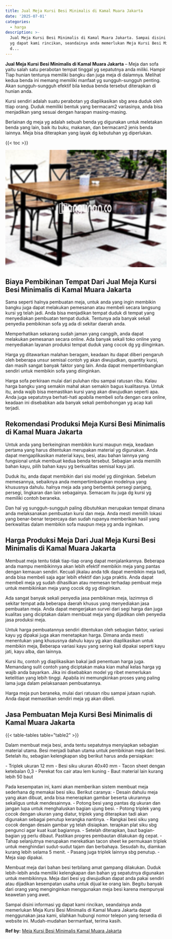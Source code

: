 ```yaml
---
title: Jual Meja Kursi Besi Minimalis di Kamal Muara Jakarta
date: '2025-07-01'
categories:
  - harga
description: >-
  Jual Meja Kursi Besi Minimalis di Kamal Muara Jakarta. Sampai disini informasi
  yg dapat kami rincikan, seandainya anda memerlukan Meja Kursi Besi Minimalis
  d...
---
```


**Jual Meja Kursi Besi Minimalis di Kamal Muara Jakarta** – Meja dan sofa yaitu salah satu perabotan tempat tinggal yg sepatutnya anda miliki. Hampir Tiap hunian tentunya memiliki bangku dan juga meja di dalamnya. Melihat kedua benda ini memang memiliki manfaat yg sungguh-sungguh penting. Akan sungguh-sungguh efektif bila kedua benda tersebut diterapkan di hunian anda.

Kursi sendiri adalah suatu perabotan yg diaplikasikan sbg area duduk oleh ttiap orang. Duduk memiliki bentuk yang bermacam2 variasinya, anda bisa menjadikan yang sesuai dengan harapan masing-masing.

Berlainan dg meja yg adalah sebuah benda yg digunakan untuk meletakan benda yang lain, baik itu buku, makanan, dan bermacam2 jenis benda lainnya. Meja bisa diterapkan yang layak dg kebutuhan yg diperlukan.

{{< toc >}}

![Jual Meja Kursi Besi Minimalis di Kamal Muara Jakarta](/images/jual-meja-besi-murah17.png)

## Biaya Pembikinan Tempat Dari Jual Meja Kursi Besi Minimalis di Kamal Muara Jakarta

Sama seperti halnya pembuatan meja, untuk anda yang ingin membikin bangku juga dapat melakukan pemesanan atau membeli secara langsung kursi yg telah jadi. Anda bisa menjadikan tempat duduk di tempat yang menyediakan pembuatan tempat duduk. Tentunya ada banyak sekali penyedia pembikinan sofa yg ada di sekitar daerah anda.

Memperhatikan sekarang sudah jaman yang canggih, anda dapat melakukan pemesanan secara online. Ada banyak sekali toko online yang menyediakan layanan produksi tempat duduk yang cocok dg yg diinginkan.

Harga yg ditawarkan malahan beragam, keadaan itu dapat diberi pengaruh oleh beberapa unsur semisal contoh yg akan diwujudkan, quantity kursi, dan masih sangat banyak faktor yang lain. Anda dapat mempertimbangkan sendiri untuk membikin sofa yang diinginkan.

Harga sofa perkiraan mulai dari puluhan ribu sampai ratusan ribu. Kalau harga bangku yang semakin mahal akan semakin bagus kualitasnya. Untuk itu, anda wajib bisa memastikan kursi yang akan diwujudkan seperti apa. Anda juga sepatutnya berhati-hati apabila membeli sofa dengan cara online, keadaan ini disebabkan ada banyak sekali pembohongan yg acap kali terjadi.

## Rekomendasi Produksi Meja Kursi Besi Minimalis di Kamal Muara Jakarta

Untuk anda yang berkeinginan membikin kursi maupun meja, keadaan pertama yang harus ditentukan merupakan material yg digunakan. Anda dapat mengaplikasikan material kayu, besi, atau bahan lainnya yang fungsional untuk membuat kedua benda tersebut. Sebagian anda memilih bahan kayu, pilih bahan kayu yg berkualitas semisal kayu jati.

Duduk itu, anda dapat membikin dari sisi model yg diinginkan. Sebelum memesannya, sebaiknya anda mempertimbangkan modelnya yang khususnya dahulu. halnya meja ada yang berbentuk persegi panjang, persegi, lingkaran dan lain sebagainya. Semacam itu juga dg kursi yg memiliki contoh beraneka.

Dan hal yg sungguh-sungguh paling dibutuhkan merupakan tempat dimana anda melaksanakan pembuatan kursi dan meja. Anda mesti memilih lokasi yang benar-benar terpercaya dan sudah rupanya memberikan hasil yang berkwalitas dalam membikin sofa maupun meja yg anda inginkan.

## Harga Produksi Meja Dari Jual Meja Kursi Besi Minimalis di Kamal Muara Jakarta

Membuat meja tentu tidak tiap-tiap orang dapat menjalankannya. Beberapa anda mampu membikinnya akan lebih efektif membikin meja yang pantas dengan kemauan sendiri. Kecuali jikalau anda tdk dapat membikin meja tadi, anda bisa membeli saja agar lebih efektif dan juga praktis. Anda dapat membeli meja yg sudah dihasilkan atau memesan terhadap pembuat meja untuk membikinkan meja yang cocok dg yg diinginkan.

Ada sangat banyak sekali penyedia jasa pembikinan meja, lazimnya di sekitar tempat ada beberapa daerah khusus yang menyediakan jasa pembuatan meja. Anda dapat mengerjakan survei dari segi harga dan juga kualitas yang diciptakan dalam membuat meja yang dijadikan oleh penyedia jasa produksi meja.

Untuk harga pembuatannya sendiri ditentukan oleh sebagian faktor, variasi kayu yg dipakai juga akan menetapkan harga. Dimana anda mesti menentukan yang khususnya dahulu kayu yg akan diaplikasikan untuk membikin meja, Beberapa variasi kayu yang sering kali dipakai seperti kayu jati, kayu alba, dan lainnya.

Kursi itu, contoh yg diaplikasikan bakal jadi penentuan harga juga. Memandang sulit contoh yang diciptakan maka kian mahal kelas harga yg wajib anda bayarkan. Jika ini disebabkan model yg ribet memerlukan ketelitian yang lebih tinggi. Apabila ini memungkinkan proses yang paling lama juga dalam pelaksanaan pembuatannya.

Harga meja pun beraneka, mulai dari ratusan ribu sampai jutaan rupiah. Anda dapat memastikan sendiri meja yg akan dibeli.

## Jasa Pembuatan Meja Kursi Besi Minimalis di Kamal Muara Jakarta

{{< table-tables table="table2" >}}

Dalam membuat meja besi, anda tentu sepatutnya menyiapkan sebagian material utama. Besi menjadi bahan utama untuk pembikinan meja dari besi. Setelah itu, sebagian kelengkapan sbg berikut harus anda persiapkan:

\- Triplek ukuran 12 mm - Besi siku ukuran 40x40 mm - Tacon sheet dengan ketebalan 0,3 - Perekat fox cair atau lem kuning - Baut material lain kurang lebih 50 baut

Pada kesempatan ini, kami akan memberikan sistem membuat meja sederhana dg memakai besi siku. Berikut caranya: - Desain dahulu meja yang akan dibuat, anda bisa menerapkan gambar beserta ukurannya sekaligus untuk mendesainnya. - Potong besi yang pantas dg ukuran dan jangan lupa untuk menghaluskan bagian ujung besi. - Potong triplek yang cocok dengan ukuran yang diatur, triplek yang diterapkan tadi akan digunakan sebagai penutup kerangka nantinya. - Rangkai besi siku yang cocok dengan desain gambar yg telah disiapkan. terapkan plat siku sbg pengunci agar kuat kuat bagiannya. - Setelah diterapkan, baut bagian-bagian yg perlu dibaut. Pastikan progres pembautan dilakukan dg cepat. - Tahap selanjutnya merupakan merekatkan tacon sheet ke permukaan triplek untuk menghindari sudut-sudut tajam dan berbahaya. Sesudah itu, diamkan kurang lebih selama 5 menit. - Pasang juga triplek lainnya sbg penutup. - Meja siap dipakai.

Membuat meja dari bahan besi terbilang amat gampang dilakukan. Duduk lebih-lebih anda memiliki kelengkapan dan bahan yg sepatutnya digunakan untuk membikinnya. Meja dari besi yg diwujudkan dapat anda pakai sendiri atau dijadikan kesempatan usaha untuk dijual ke orang lain. Begitu banyak dari orang yang menginginkan menggunakan meja besi karena mempunyai keawetan yang awet.

Sampai disini informasi yg dapat kami rincikan, seandainya anda memerlukan Meja Kursi Besi Minimalis di Kamal Muara Jakarta dapat menggunakan jasa kami, silahkan hubungi nomor telepon yang tersedia di website ini. Mudah-mudahan bermanfaat, terima kasih.

**Ref by:** [Meja Kursi Besi Minimalis Kamal Muara Jakarta](https://id.wikipedia.org/wiki/Meja)
